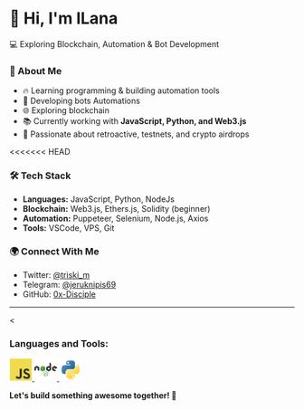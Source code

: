 # 👋 Hi, I'm lLana  
💻 Exploring Blockchain, Automation & Bot Development  

### 🚀 About Me  
- 🔥 Learning programming & building automation tools  
- 🤖 Developing bots Automations  
- 🌐 Exploring blockchain  
- 📚 Currently working with **JavaScript, Python, and Web3.js**  
- 🎯 Passionate about retroactive, testnets, and crypto airdrops  

<<<<<<< HEAD
### 🛠️ Tech Stack  
- **Languages:** JavaScript, Python, NodeJs
- **Blockchain:** Web3.js, Ethers.js, Solidity (beginner)  
- **Automation:** Puppeteer, Selenium, Node.js, Axios
- **Tools:** VSCode, VPS, Git  


### 🌍 Connect With Me  
- Twitter: [@triski_m](https://twitter.com/lLana)  
- Telegram: [@jeruknipis69](https://t.me/lLana)  
- GitHub: [0x-Disciple](https://github.com/0x-Disciple)  

---



<<h3 align="left">Languages and Tools:</h3>
<p align="left"> <a href="https://developer.mozilla.org/en-US/docs/Web/JavaScript" target="_blank" rel="noreferrer"> <img src="https://raw.githubusercontent.com/devicons/devicon/master/icons/javascript/javascript-original.svg" alt="javascript" width="40" height="40"/> </a> <a href="https://nodejs.org" target="_blank" rel="noreferrer"> <img src="https://raw.githubusercontent.com/devicons/devicon/master/icons/nodejs/nodejs-original-wordmark.svg" alt="nodejs" width="40" height="40"/> </a> <a href="https://www.python.org" target="_blank" rel="noreferrer"> <img src="https://raw.githubusercontent.com/devicons/devicon/master/icons/python/python-original.svg" alt="python" width="40" height="40"/> </a> </p>



**Let's build something awesome together! 🚀**